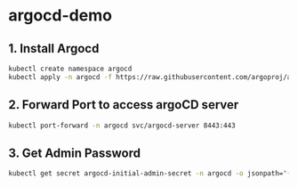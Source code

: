 # argocd-demo

## 1. Install Argocd

```sh
kubectl create namespace argocd
kubectl apply -n argocd -f https://raw.githubusercontent.com/argoproj/argo-cd/stable/manifests/install.yaml
```

## 2. Forward Port to access argoCD server

```sh
kubectl port-forward -n argocd svc/argocd-server 8443:443
```

## 3. Get Admin Password

```sh
kubectl get secret argocd-initial-admin-secret -n argocd -o jsonpath="{.data.password}" | base64 -d
```
